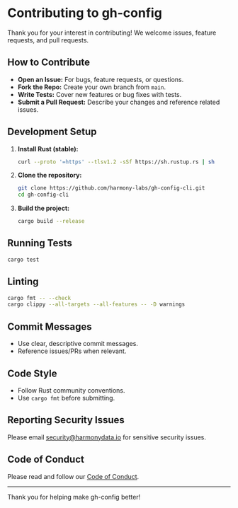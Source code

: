 # Contributing to gh-config

Thank you for your interest in contributing! We welcome issues, feature requests, and pull requests.

## How to Contribute

- **Open an Issue:** For bugs, feature requests, or questions.
- **Fork the Repo:** Create your own branch from `main`.
- **Write Tests:** Cover new features or bug fixes with tests.
- **Submit a Pull Request:** Describe your changes and reference related issues.

## Development Setup

1. **Install Rust (stable):**
   ```bash
   curl --proto '=https' --tlsv1.2 -sSf https://sh.rustup.rs | sh
   ```
2. **Clone the repository:**
   ```bash
   git clone https://github.com/harmony-labs/gh-config-cli.git
   cd gh-config-cli
   ```
3. **Build the project:**
   ```bash
   cargo build --release
   ```

## Running Tests

```bash
cargo test
```

## Linting

```bash
cargo fmt -- --check
cargo clippy --all-targets --all-features -- -D warnings
```

## Commit Messages

- Use clear, descriptive commit messages.
- Reference issues/PRs when relevant.

## Code Style

- Follow Rust community conventions.
- Use `cargo fmt` before submitting.

## Reporting Security Issues

Please email security@harmonydata.io for sensitive security issues.

## Code of Conduct

Please read and follow our [Code of Conduct](CODE_OF_CONDUCT.md).

---
Thank you for helping make gh-config better!